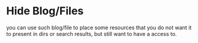 # Hide Blog/Files

<!--  -->
you can use such blog/file to place some resources that
you do not want it to present in dirs or search results,
but still want to have a access to.